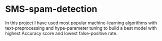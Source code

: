 # SMS-spam-detection
In this project I have used most popular machine-learning algorithms with text-preprocessing and hype-parameter tuning to build a best model with highest Accuracy score and lowest false-positive rate.
